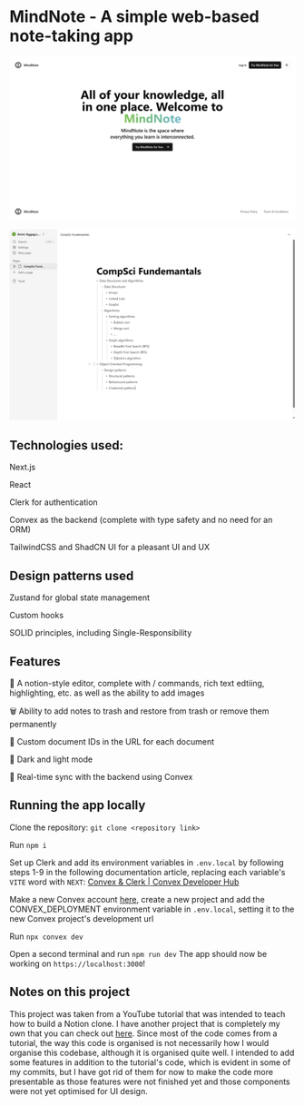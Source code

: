 # MindNote - A simple web-based note-taking app

![MindNote Preview Image](/public/MindNote%20Preview%20Image.png)

![MindNote Note Editing Page](public/MindNote%20Note%20Editing%20Page.png)

## Technologies used:

Next.js

React

Clerk for authentication

Convex as the backend (complete with type safety and no need for an ORM)

TailwindCSS and ShadCN UI for a pleasant UI and UX

## Design patterns used

Zustand for global state management

Custom hooks

SOLID principles, including Single-Responsibility

## Features

📜 A notion-style editor, complete with / commands, rich text edtiing, highlighting, etc. as well as the ability to add images

🗑️ Ability to add notes to trash and restore from trash or remove them permanently

📄 Custom document IDs in the URL for each document

🌙 Dark and light mode

🔁 Real-time sync with the backend using Convex

## Running the app locally

Clone the repository: `git clone <repository link>`

Run `npm i`

Set up Clerk and add its environment variables in `.env.local` by following steps 1-9 in the following documentation article, replacing each variable's `VITE` word with `NEXT`: [Convex & Clerk | Convex Developer Hub](https://docs.convex.dev/auth/clerk)

Make a new Convex account [here](https://dashboard.convex.dev/login), create a new project and add the CONVEX_DEPLOYMENT environment variable in `.env.local`, setting it to the new Convex project's development url

Run `npx convex dev`

Open a second terminal and run `npm run dev`
The app should now be working on `https://localhost:3000`!

## Notes on this project

This project was taken from a YouTube tutorial that was intended to teach how to build a Notion clone. I have another project that is completely my own that you can check out [here](https://github.com/amin-aggag/drawing-notepad). Since most of the code comes from a tutorial, the way this code is organised is not necessarily how I would organise this codebase, although it is organised quite well. I intended to add some features in addition to the tutorial's code, which is evident in some of my commits, but I have got rid of them for now to make the code more presentable as those features were not finished yet and those components were not yet optimised for UI design.

